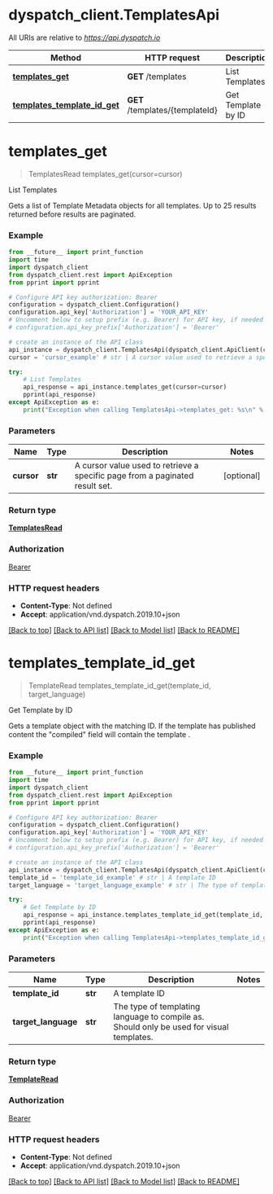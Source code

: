 # dyspatch_client.TemplatesApi

All URIs are relative to *https://api.dyspatch.io*

Method | HTTP request | Description
------------- | ------------- | -------------
[**templates_get**](TemplatesApi.md#templates_get) | **GET** /templates | List Templates
[**templates_template_id_get**](TemplatesApi.md#templates_template_id_get) | **GET** /templates/{templateId} | Get Template by ID


# **templates_get**
> TemplatesRead templates_get(cursor=cursor)

List Templates

Gets a list of Template Metadata objects for all templates. Up to 25 results returned before results are paginated.

### Example
```python
from __future__ import print_function
import time
import dyspatch_client
from dyspatch_client.rest import ApiException
from pprint import pprint

# Configure API key authorization: Bearer
configuration = dyspatch_client.Configuration()
configuration.api_key['Authorization'] = 'YOUR_API_KEY'
# Uncomment below to setup prefix (e.g. Bearer) for API key, if needed
# configuration.api_key_prefix['Authorization'] = 'Bearer'

# create an instance of the API class
api_instance = dyspatch_client.TemplatesApi(dyspatch_client.ApiClient(configuration))
cursor = 'cursor_example' # str | A cursor value used to retrieve a specific page from a paginated result set. (optional)

try:
    # List Templates
    api_response = api_instance.templates_get(cursor=cursor)
    pprint(api_response)
except ApiException as e:
    print("Exception when calling TemplatesApi->templates_get: %s\n" % e)
```

### Parameters

Name | Type | Description  | Notes
------------- | ------------- | ------------- | -------------
 **cursor** | **str**| A cursor value used to retrieve a specific page from a paginated result set. | [optional] 

### Return type

[**TemplatesRead**](TemplatesRead.md)

### Authorization

[Bearer](../README.md#Bearer)

### HTTP request headers

 - **Content-Type**: Not defined
 - **Accept**: application/vnd.dyspatch.2019.10+json

[[Back to top]](#) [[Back to API list]](../README.md#documentation-for-api-endpoints) [[Back to Model list]](../README.md#documentation-for-models) [[Back to README]](../README.md)

# **templates_template_id_get**
> TemplateRead templates_template_id_get(template_id, target_language)

Get Template by ID

Gets a template object with the matching ID. If the template has published content the \"compiled\" field will contain the template .

### Example
```python
from __future__ import print_function
import time
import dyspatch_client
from dyspatch_client.rest import ApiException
from pprint import pprint

# Configure API key authorization: Bearer
configuration = dyspatch_client.Configuration()
configuration.api_key['Authorization'] = 'YOUR_API_KEY'
# Uncomment below to setup prefix (e.g. Bearer) for API key, if needed
# configuration.api_key_prefix['Authorization'] = 'Bearer'

# create an instance of the API class
api_instance = dyspatch_client.TemplatesApi(dyspatch_client.ApiClient(configuration))
template_id = 'template_id_example' # str | A template ID
target_language = 'target_language_example' # str | The type of templating language to compile as. Should only be used for visual templates.

try:
    # Get Template by ID
    api_response = api_instance.templates_template_id_get(template_id, target_language)
    pprint(api_response)
except ApiException as e:
    print("Exception when calling TemplatesApi->templates_template_id_get: %s\n" % e)
```

### Parameters

Name | Type | Description  | Notes
------------- | ------------- | ------------- | -------------
 **template_id** | **str**| A template ID | 
 **target_language** | **str**| The type of templating language to compile as. Should only be used for visual templates. | 

### Return type

[**TemplateRead**](TemplateRead.md)

### Authorization

[Bearer](../README.md#Bearer)

### HTTP request headers

 - **Content-Type**: Not defined
 - **Accept**: application/vnd.dyspatch.2019.10+json

[[Back to top]](#) [[Back to API list]](../README.md#documentation-for-api-endpoints) [[Back to Model list]](../README.md#documentation-for-models) [[Back to README]](../README.md)

